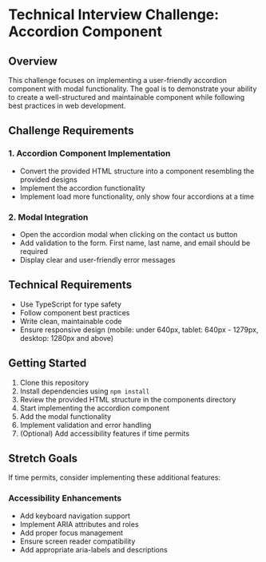 # Technical Interview Challenge: Accordion Component

## Overview
This challenge focuses on implementing a user-friendly accordion component with modal functionality. The goal is to demonstrate your ability to create a well-structured and maintainable component while following best practices in web development.

## Challenge Requirements

### 1. Accordion Component Implementation
- Convert the provided HTML structure into a component resembling the provided designs
- Implement the accordion functionality
- Implement load more functionality, only show four accordions at a time

### 2. Modal Integration
- Open the accordion modal when clicking on the contact us button
- Add validation to the form. First name, last name, and email should be required
- Display clear and user-friendly error messages

## Technical Requirements
- Use TypeScript for type safety
- Follow component best practices
- Write clean, maintainable code
- Ensure responsive design (mobile: under 640px, tablet: 640px - 1279px, desktop: 1280px and above)

## Getting Started
1. Clone this repository
2. Install dependencies using `npm install`
3. Review the provided HTML structure in the components directory
4. Start implementing the accordion component
5. Add the modal functionality
6. Implement validation and error handling
7. (Optional) Add accessibility features if time permits

## Stretch Goals
If time permits, consider implementing these additional features:

### Accessibility Enhancements
- Add keyboard navigation support
- Implement ARIA attributes and roles
- Add proper focus management
- Ensure screen reader compatibility
- Add appropriate aria-labels and descriptions
